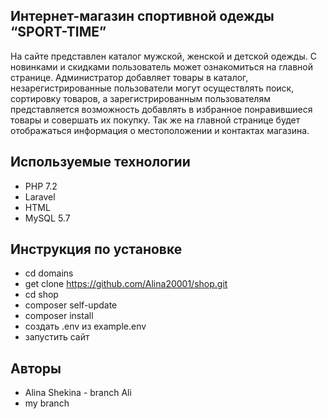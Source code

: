 ## Интернет-магазин спортивной одежды “SPORT-TIME”
На сайте представлен каталог мужской, женской и детской одежды. С новинками и скидками пользователь может ознакомиться на главной странице. Администратор добавляет товары в каталог, незарегистрированные пользователи могут осуществлять поиск, сортировку товаров, а зарегистрированным пользователям представляется возможность добавлять в избранное понравившиеся товары  и совершать их покупку. Так же на главной странице будет отображаться информация о местоположении и контактах магазина. 
## Используемые технологии
- PHP 7.2
- Laravel
- HTML
- MySQL 5.7
## Инструкция по установке
- cd domains
- get clone https://github.com/Alina20001/shop.git
- cd shop
- composer self-update
- composer install
- создать .env из example.env
- запустить сайт
## Авторы
- Alina Shekina - branch Ali
- my branch